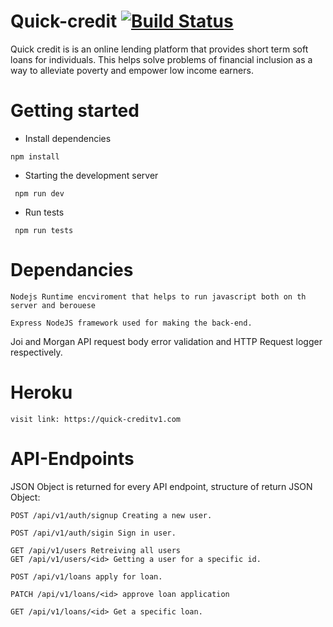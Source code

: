 # Quick-credit [![Build Status](https://travis-ci.org/ngabopatrick/Quick-credit.svg?branch=develop)](https://travis-ci.org/ngabopatrick/Quick-credit)
Quick credit is is an online lending platform that provides short term soft loans for individuals. This helps solve problems of financial inclusion as a way to alleviate poverty and empower low income earners.


# Getting started
- Install dependencies
```
npm install
```
- Starting the development server
```
 npm run dev
 ```
 - Run tests

 ```
  npm run tests
  ```
# Dependancies
```
Nodejs Runtime encviroment that helps to run javascript both on th server and berouese
```
```
Express NodeJS framework used for making the back-end.
```
Joi and Morgan API request body error validation and HTTP Request logger respectively.
# Heroku
 ```
 visit link: https://quick-creditv1.com
 ```
# API-Endpoints

JSON Object is returned for every API endpoint, structure of return JSON Object:
```
POST /api/v1/auth/signup Creating a new user.

POST /api/v1/auth/sigin Sign in user.

GET /api/v1/users Retreiving all users
GET /api/v1/users/<id> Getting a user for a specific id.

POST /api/v1/loans apply for loan.

PATCH /api/v1/loans/<id> approve loan application

GET /api/v1/loans/<id> Get a specific loan.


